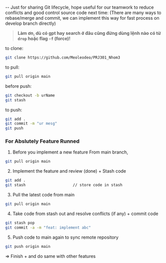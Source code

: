 -- Just for sharing Git lifecycle, hope useful for our teamwork to reduce conflicts
and good control source code next time:
(There are many ways to rebase/merge and commit, we can implement this way for fast process on develop branch directly)


> **Làm ơn, dù có gpt hay search ở đâu cũng đừng dùng lệnh nào có từ `drop` hoặc flag `-f` (force)!**

to clone:
```bash
git clone https://github.com/Meoleodeo/PRJ301_Nhom3
```
to pull:
```bash
git pull origin main
```
before push:
```bash
git checkout -b urName
git stash
```
to push:
```bash
git add .
git commit -m "ur mesg"
git push
```

### For Abslutely Feature Runned
1. Before you implement a new feature
From main branch,
```bash
git pull origin main
```
2. Implement the feature and review (done) + Stash code
```bash
git add .
git stash                     // store code in stash
```
3. Pull the latest code from main
```bash
git pull origin main
```
4. Take code from stash out and resolve conflicts (if any) + commit code
```bash
git stash pop
git commit -a -m "feat: implement abc"
```

5. Push code to main again to sync remote repository
```bash
git push origin main
```
=> Finish + and do same with other features
